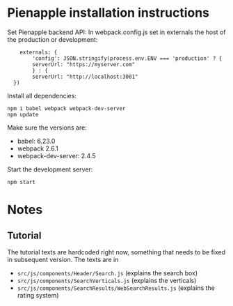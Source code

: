 # Pienapple installation instructions

Set Pienapple backend API:
In webpack.config.js set in externals the host of the production or development:
```
    externals: {
        'config': JSON.stringify(process.env.ENV === 'production' ? {
        serverUrl: "https://myserver.com"
        } : {
        serverUrl: "http://localhost:3001"
  })
```

Install all dependencies:

```
npm i babel webpack webpack-dev-server
npm update
```
Make sure the versions are:
- babel: 6.23.0
- webpack 2.6.1
- webpack-dev-server: 2.4.5

Start the development server:

```
npm start
```

# Notes

## Tutorial

The tutorial texts are hardcoded right now, something that needs to be fixed in subsequent version. The texts are in
- `src/js/components/Header/Search.js` (explains the search box)
- `src/js/components/SearchVerticals.js` (explains the verticals)
- `src/js/components/SearchResults/WebSearchResults.js` (explains the rating system)
